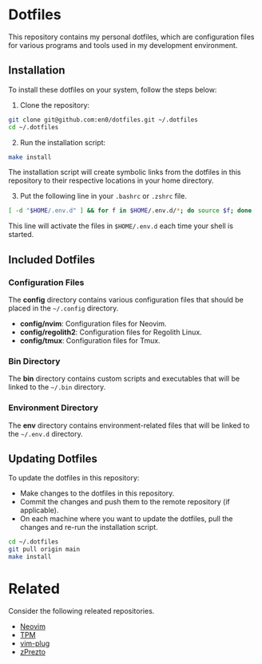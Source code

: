 # Dotfiles

This repository contains my personal dotfiles, which are configuration files for
various programs and tools used in my development environment.

## Installation

To install these dotfiles on your system, follow the steps below:

1. Clone the repository:

```bash
git clone git@github.com:en0/dotfiles.git ~/.dotfiles
cd ~/.dotfiles
```

2. Run the installation script:

```bash
make install
```

The installation script will create symbolic links from the dotfiles in this
repository to their respective locations in your home directory.

3. Put the following line in your `.bashrc` or `.zshrc` file.

```bash
[ -d "$HOME/.env.d" ] && for f in $HOME/.env.d/*; do source $f; done
```

This line will activate the files in `$HOME/.env.d` each time your shell is
started.

## Included Dotfiles

### Configuration Files

The **config** directory contains various configuration files that should be placed
in the `~/.config` directory.

- **config/nvim**: Configuration files for Neovim.
- **config/regolith2**: Configuration files for Regolith Linux.
- **config/tmux**: Configuration files for Tmux.

### Bin Directory

The **bin** directory contains custom scripts and executables that will be linked to
the `~/.bin` directory.

### Environment Directory

The **env** directory contains environment-related files that will be linked to
the `~/.env.d` directory.

## Updating Dotfiles

To update the dotfiles in this repository:

- Make changes to the dotfiles in this repository.
- Commit the changes and push them to the remote repository (if applicable).
- On each machine where you want to update the dotfiles, pull the changes and
  re-run the installation script.

```bash
cd ~/.dotfiles
git pull origin main
make install
```

# Related

Consider the following releated repositories.

- [Neovim](https://github.com/neovim/neovim/releases/)
- [TPM](https://github.com/tmux-plugins/tpm)
- [vim-plug](https://github.com/junegunn/vim-plug)
- [zPrezto](https://github.com/en0/prezto/tree/master)
